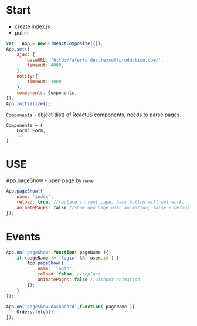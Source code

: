 # Start

- create index.js
- put in
```javascript
var   App = new F7ReactComposite({});
App.set({
    ajax: {
        baseURL: 'http://alerts.dev.rexsoftproduction.com/',
        timeout: 4000,
    },
    notify:{
        timeout: 3000
    },
    components: Components,
});
App.initialize();
```
`Components` - object (list) of ReactJS components, needs to parse pages.
```
Components = {
    Form: Form,
    ...
}
```


# USE

App.pageShow - open page by `name`
```javascript
App.pageShow({
    name: 'index',
    reload: true, //replace current page, back button will not work,  true - default
    animatePages: false //show new page with animation, false - defaul
});
```


# Events

```javascript
App.on('pageShow',function( pageName ){
    if (pageName != 'login' && !user.id ) {
        App.pageShow({
            name: 'login',
            reload: false, //replace
            animatePages: false //without animation
        });
    }
});
```
```javascript
App.on('pageShow.dashboard',function( pageName ){
    Orders.fetch();
});
```

